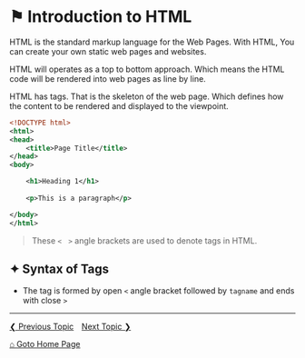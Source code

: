 # &#9873; Introduction to HTML

HTML is the standard markup language for the Web Pages. With HTML, You can create your own static web pages and websites.

HTML will operates as a top to bottom approach. Which means the HTML code will be rendered into web pages as line by line.

HTML has tags. That is the skeleton of the web page. Which defines how the content to be rendered and displayed to the viewpoint.

```xml
<!DOCTYPE html>
<html>
<head>
	<title>Page Title</title>
</head>
<body>

	<h1>Heading 1</h1>
	
	<p>This is a paragraph</p>

</body>
</html>
```

> These `<` &nbsp; `>` angle brackets are used to denote tags in HTML.

## &#10022; Syntax of Tags

- The tag is formed by open `<` angle bracket followed by `tagname` and ends with close `>`   

---

[&#10094; Previous Topic](./usage.md)&emsp;[Next Topic &#10095;](docs/headings.md)

[&#8962; Goto Home Page](./README.md)